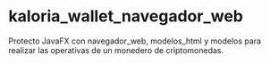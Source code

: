 # kaloria_wallet_navegador_web
Protecto JavaFX con navegador_web, modelos_html y modelos para realizar las operativas de un monedero de criptomonedas.
